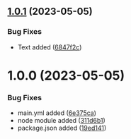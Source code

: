 ## [1.0.1](https://github.com/DibyadarshiDas-qidc/Semantic_release/compare/v1.0.0...v1.0.1) (2023-05-05)


### Bug Fixes

* Text added ([6847f2c](https://github.com/DibyadarshiDas-qidc/Semantic_release/commit/6847f2ccbaa97a39cd1b8c0ae7ba6a113b6ada3f))

# 1.0.0 (2023-05-05)


### Bug Fixes

* main.yml added ([6e375ca](https://github.com/DibyadarshiDas-qidc/Semantic_release/commit/6e375cac4241eaf0003069f4acbf629389c5cfcb))
* node module added ([311d6b1](https://github.com/DibyadarshiDas-qidc/Semantic_release/commit/311d6b161a81c48dff7b6e0d38a7ac5b44815367))
* package.json added ([19ed141](https://github.com/DibyadarshiDas-qidc/Semantic_release/commit/19ed14143253107b6dbb7bb7dffd95664142b8be))
